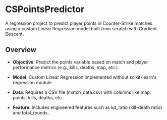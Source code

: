# CSPointsPredictor
A regression project to predict player points in Counter-Strike matches using a custom Linear Regression model built from scratch with Gradient Descent.

## Overview
- **Objective**: Predict the points variable based on match and player performance metrics (e.g., kills, deaths, map, etc.).

- **Model**: Custom Linear Regression implemented without scikit-learn's regression module.

- **Data**: Requires a CSV file (match_data.csv) with columns like map, points, kills, deaths, etc.

- **Feature**: Includes engineered features such as kd_ratio (kill-death ratio) and total_rounds.


